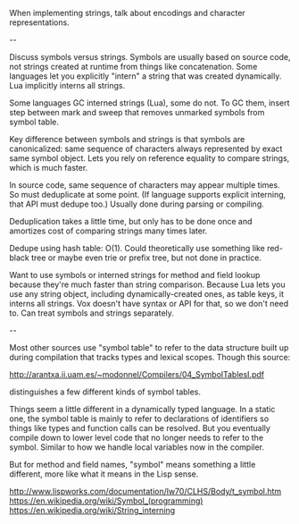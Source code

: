 When implementing strings, talk about encodings and character representations.

--

Discuss symbols versus strings. Symbols are usually based on source code, not
strings created at runtime from things like concatenation. Some languages let
you explicitly "intern" a string that was created dynamically. Lua implicitly
interns all strings.

Some languages GC interned strings (Lua), some do not. To GC them, insert step
between mark and sweep that removes unmarked symbols from symbol table.

Key difference between symbols and strings is that symbols are canonicalized:
same sequence of characters always represented by exact same symbol object. Lets
you rely on reference equality to compare strings, which is much faster.

In source code, same sequence of characters may appear multiple times. So must
deduplicate at some point. (If language supports explicit interning, that API
must dedupe too.) Usually done during parsing or compiling.

Deduplication takes a little time, but only has to be done once and amortizes
cost of comparing strings many times later.

Dedupe using hash table: O(1). Could theoretically use something like red-black
tree or maybe even trie or prefix tree, but not done in practice.

Want to use symbols or interned strings for method and field lookup because
they're much faster than string comparison. Because Lua lets you use any string
object, including dynamically-created ones, as table keys, it interns all
strings. Vox doesn't have syntax or API for that, so we don't need to. Can
treat symbols and strings separately.

--

Most other sources use "symbol table" to refer to the data structure built up
during compilation that tracks types and lexical scopes. Though this source:

http://arantxa.ii.uam.es/~modonnel/Compilers/04_SymbolTablesI.pdf

distinguishes a few different kinds of symbol tables.

Things seem a little different in a dynamically typed language. In a static one,
the symbol table is mainly to refer to declarations of identifiers so things
like types and function calls can be resolved. But you eventually compile down
to lower level code that no longer needs to refer to the symbol. Similar to how
we handle local variables now in the compiler.

But for method and field names, "symbol" means something a little different,
more like what it means in the Lisp sense.

http://www.lispworks.com/documentation/lw70/CLHS/Body/t_symbol.htm
https://en.wikipedia.org/wiki/Symbol_(programming)
https://en.wikipedia.org/wiki/String_interning
